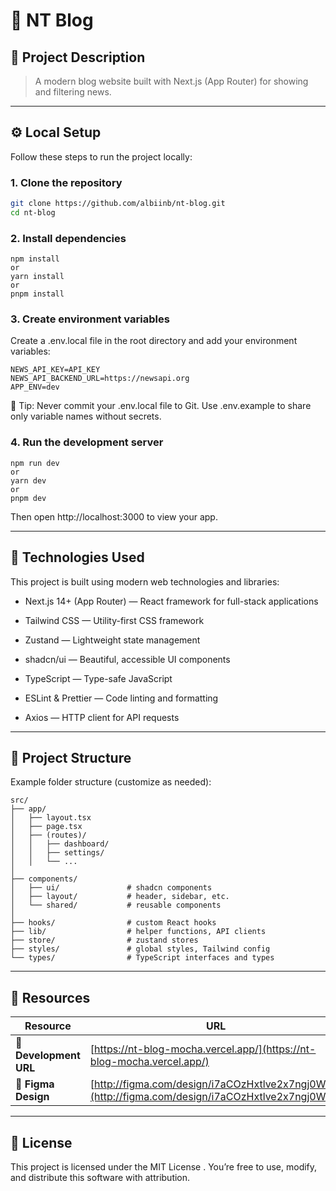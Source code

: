 # 🚀 NT Blog

## 📝 Project Description

> A modern blog website built with Next.js (App Router) for showing and filtering news.

---

## ⚙️ Local Setup

Follow these steps to run the project locally:

### 1. Clone the repository

```bash
git clone https://github.com/albiinb/nt-blog.git
cd nt-blog
```

### 2. Install dependencies

```
npm install
or
yarn install
or
pnpm install
```

### 3. Create environment variables

Create a .env.local file in the root directory and add your environment variables:

```
NEWS_API_KEY=API_KEY
NEWS_API_BACKEND_URL=https://newsapi.org
APP_ENV=dev
```

🧠 Tip: Never commit your .env.local file to Git. Use .env.example to share only variable
names without secrets.

### 4. Run the development server

```
npm run dev
or
yarn dev
or
pnpm dev
```

Then open http://localhost:3000 to view your app.

---

## 🧩 Technologies Used

This project is built using modern web technologies and libraries:

- Next.js 14+ (App Router) — React framework for full-stack applications

- Tailwind CSS — Utility-first CSS framework

- Zustand — Lightweight state management

- shadcn/ui — Beautiful, accessible UI components

- TypeScript — Type-safe JavaScript

- ESLint & Prettier — Code linting and formatting

- Axios — HTTP client for API requests

---

## 📁 Project Structure

Example folder structure (customize as needed):

```
src/
├── app/
│   ├── layout.tsx
│   ├── page.tsx
│   ├── (routes)/
│   │   ├── dashboard/
│   │   ├── settings/
│   │   └── ...
│
├── components/
│   ├── ui/               # shadcn components
│   ├── layout/           # header, sidebar, etc.
│   └── shared/           # reusable components
│
├── hooks/                # custom React hooks
├── lib/                  # helper functions, API clients
├── store/                # zustand stores
├── styles/               # global styles, Tailwind config
└── types/                # TypeScript interfaces and types
```

---

## 🔗 Resources

| Resource               | URL                                                                                              |
| ---------------------- | ------------------------------------------------------------------------------------------------ |
| 🧠 **Development URL** | [https://nt-blog-mocha.vercel.app/](https://nt-blog-mocha.vercel.app/)                           |
| 🎨 **Figma Design**    | [http://figma.com/design/i7aCOzHxtlve2x7ngj0WXa](http://figma.com/design/i7aCOzHxtlve2x7ngj0WXa) |

---

## 📜 License

This project is licensed under the MIT License . You’re free to use, modify, and
distribute this software with attribution.
